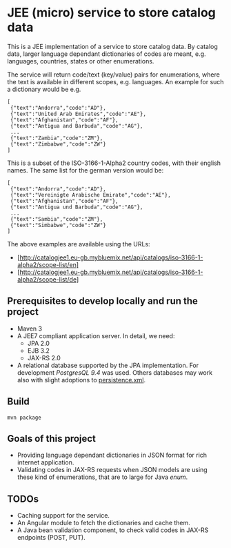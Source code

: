 # JEE (micro) service to store catalog data

This is a JEE implementation of a service to store catalog data. By catalog data, larger language dependant dictionaries of codes are meant, e.g. languages, countries, states or other enumerations.

The service will return code/text (key/value) pairs for enumerations, where the text is available in different scopes, e.g. languages. An example for such a dictionary would be e.g.

```
[
 {"text":"Andorra","code":"AD"},
 {"text":"United Arab Emirates","code":"AE"},
 {"text":"Afghanistan","code":"AF"},
 {"text":"Antigua and Barbuda","code":"AG"},
 ...
 {"text":"Zambia","code":"ZM"},
 {"text":"Zimbabwe","code":"ZW"}
]
```

This is a subset of the ISO-3166-1-Alpha2 country codes, with their english names. The same list for the german version would be:

```
[
 {"text":"Andorra","code":"AD"},
 {"text":"Vereinigte Arabische Emirate","code":"AE"},
 {"text":"Afghanistan","code":"AF"},
 {"text":"Antigua und Barbuda","code":"AG"},
 ...
 {"text":"Sambia","code":"ZM"},
 {"text":"Simbabwe","code":"ZW"}
]
```

The above examples are available using the URLs:
- [http://catalogjee1.eu-gb.mybluemix.net/api/catalogs/iso-3166-1-alpha2/scope-list/en]
- [http://catalogjee1.eu-gb.mybluemix.net/api/catalogs/iso-3166-1-alpha2/scope-list/de]

## Prerequisites to develop locally and run the project ##
- Maven 3
- A JEE7 compliant application server. In detail, we need:
  - JPA 2.0
  - EJB 3.2
  - JAX-RS 2.0
- A relational database supported by the JPA implementation. For development *PostgresQL 9.4* was used. Others databases may work also with slight adoptions to [persistence.xml](CatalogService/src/main/resources/META-INF/persistence.xml).

## Build ##
```
mvn package
```

## Goals of this project ##
- Providing language dependant dictionaries in JSON format for rich internet application.
- Validating codes in JAX-RS requests when JSON models are using these kind of enumerations, that are to large for Java *enum*.

## TODOs ##
- Caching support for the service.
- An Angular module to fetch the dictionaries and cache them.
- A Java bean validation component, to check valid codes in JAX-RS endpoints (POST, PUT).

